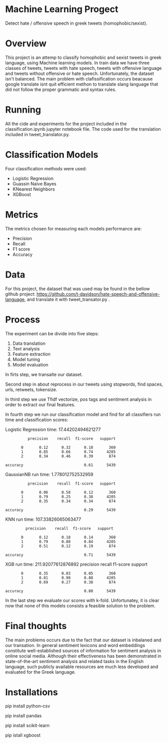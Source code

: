# Machine Learning Progect
Detect hate / offensive speech in greek tweets (homophobic/sexist).


# Overview
This project is an attemp to classify homophobic and sexist tweets in greek language, using Machine learning models.
In train data we have three classes of tweets, tweets with hate speech, tweets with offensive language and tweets without offensive or hate speech.
Unfortunately, the dataset isn't balanced.
The main problem with clafissification occurs beacause google translate isnt quit efficient methon to translate slang language that did not follow the proper grammatic and syntax rules.

# Running
All the cide and experiments for the project included in the classification.ipynb  jupyter notebook file. The code used for the translation included in tweet_translator.py.
# Classification Models
Four classification methods were used:
* Logistic Regression
* Guassin Naive Bayes
* KNearest Neighbors
* XGBoost
# Metrics
The metrics chosen for measuring each models performance are:
* Precision 
* Recall
* F1 score
* Accuracy
# Data
For this project, the dataset that was used may be found in the bellow github project:
https://github.com/t-davidson/hate-speech-and-offensive-language, and translate it with tweet_transator.py .

# Process
The experiment can be divide into five steps:
1. Data translation 
2. Text analysis
3. Feature extraction
4. Model tuning
5. Model evaluation

In firts step, we transalte our dataset.

Second step in about reprocess in our tweets using stopwords, find spaces, urls, retweets, tokensize.

In third step we use Tfidf vectorize, pos tags and sentiment analysis in order to extract our final features.

In fourth step we run our classification model and find for all classifiers run time and classification scores:

Logistic Regression time: 17.44202494621277 

              precision    recall  f1-score   support

           0       0.12      0.32      0.18       360
           1       0.85      0.66      0.74      4205
           2       0.34      0.46      0.39       874

    accuracy                           0.61      5439



GaussianNB run time: 1.778012752532959 

              precision    recall  f1-score   support

           0       0.06      0.58      0.12       360
           1       0.79      0.25      0.38      4205
           2       0.35      0.34      0.34       874

    accuracy                           0.29      5439

KNN run time: 107.33826065063477  

             precision    recall  f1-score   support

           0       0.12      0.18      0.14       360
           1       0.79      0.88      0.84      4205
           2       0.51      0.12      0.19       874

    accuracy                           0.71      5439



XGB run time: 211.92077612876892 
              precision    recall  f1-score   support

           0       0.35      0.03      0.05       360
           1       0.81      0.98      0.88      4205
           2       0.69      0.27      0.38       874

    accuracy                           0.80      5439


In the last step we evaluate our scores with k-fold.
Unfortunatey, it is clear now that none of this models consists a feasible solution to the problem.
# Final thoughts
The main problems occurs due to the fact that our dataset is inbalaned and our transation. 
In general sentiment lexicons and word embeddings constitute well-established sources of information for sentiment analysis in online social media. Although their effectiveness has been demonstrated in state-of-the-art sentiment analysis and related tasks in the English language, such publicly available resources are much less developed and evaluated for the Greek language.
# Installations
  pip install python-csv
  
  pip install pandas
  
  pip install scikit-learn
  
  pip istall xgboost
